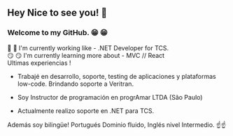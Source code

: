 
## Hey Nice to see you!  :wave:
### Welcome to my GitHub. :grin: :grin:
 :eyes: :eyes: I'm currently working like - .NET  Developer for TCS.
<br>
:smirk: :smirk: I'm currently learning more about - MVC // React
<br>
Ultimas experiencias !

- Trabajé en desarrollo, soporte, testing de aplicaciones y plataformas low-code. Brindando soporte a Veritran.

- Soy Instructor de programación en progrAmar LTDA (São Paulo)

- Actualmente realizo soporte en .NET para TCS.

Además soy bilingüe! Portugués Dominio fluido,  Inglés nivel Intermedio.
:point_up::point_up:





